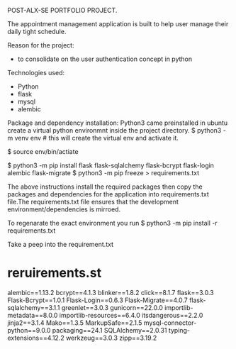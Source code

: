 
  POST-ALX-SE PORTFOLIO PROJECT.

The appointment management application is built to help user manage their daily tight schedule.

Reason for the project:
  - to consolidate on the user authentication concept in python

Technologies used:
 - Python
 - flask
 - mysql
 - alembic

Package and dependency installation:
 Python3 came preinstalled in ubuntu
create a virtual python environmnt inside the project directory.
 $ python3 -m venv env # this will create the virtual env and activate it.

 $ source env/bin/actiate
 
 $ python3 -m pip install flask flask-sqlalchemy flask-bcrypt flask-login alembic flask-migrate
 $ python3 -m pip freeze > requirements.txt

The above instructions install the required packages then copy the packages and dependencies for the application into requirements.txt file.The requirements.txt file ensures that the development environment/dependencies is mirroed.

To regenarate the exact environment you run 
  $ python3 -m pip install -r requirements.txt

Take a peep into the requirement.txt

# reruirements.st

alembic==1.13.2
bcrypt==4.1.3
blinker==1.8.2
click==8.1.7
flask==3.0.3
Flask-Bcrypt==1.0.1
Flask-Login==0.6.3
Flask-Migrate==4.0.7
flask-sqlalchemy==3.1.1
greenlet==3.0.3
gunicorn==22.0.0
importlib-metadata==8.0.0
importlib-resources==6.4.0
itsdangerous==2.2.0
jinja2==3.1.4
Mako==1.3.5
MarkupSafe==2.1.5
mysql-connector-python==9.0.0
packaging==24.1
SQLAlchemy==2.0.31
typing-extensions==4.12.2
werkzeug==3.0.3
zipp==3.19.2



